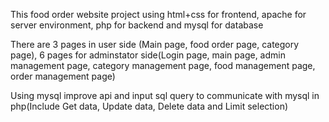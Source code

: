 This food order website project using html+css for frontend, apache for server environment, php for backend and mysql for database

There are 3 pages in user side (Main page, food order page, category page), 6 pages for adminstator side(Login page, main page, admin management page, category management page, food management page, order management page)

Using mysql improve api and input sql query to communicate with mysql in php(Include Get data, Update data, Delete data and Limit selection)
